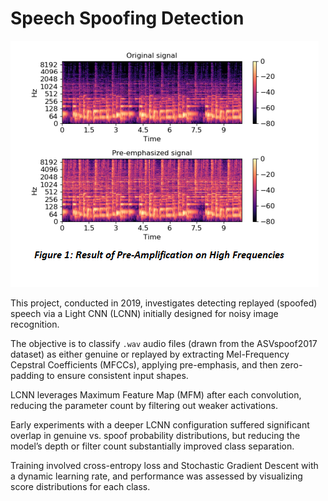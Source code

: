 # Speech Spoofing Detection

![plot](images/Pre_amplification.png)

This project, conducted in 2019, investigates detecting replayed (spoofed) speech via a Light CNN (LCNN) initially designed for noisy image recognition.

The objective is to classify `.wav` audio files (drawn from the ASVspoof2017 dataset) as either genuine or replayed by extracting Mel-Frequency Cepstral Coefficients (MFCCs), applying pre-emphasis, and then zero-padding to ensure consistent input shapes.

LCNN leverages Maximum Feature Map (MFM) after each convolution, reducing the parameter count by filtering out weaker activations.

Early experiments with a deeper LCNN configuration suffered significant overlap in genuine vs. spoof probability distributions, but reducing the model’s depth or filter count substantially improved class separation.

Training involved cross-entropy loss and Stochastic Gradient Descent with a dynamic learning rate, and performance was assessed by visualizing score distributions for each class.
